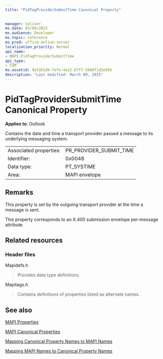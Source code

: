 ```yaml
---
title: "PidTagProviderSubmitTime Canonical Property"
 
 
manager: soliver
ms.date: 03/09/2015
ms.audience: Developer
ms.topic: reference
ms.prod: office-online-server
localization_priority: Normal
api_name:
- MAPI.PidTagProviderSubmitTime
api_type:
- COM
ms.assetid: 9e5161d9-fefe-4a12-b7f7-5600f1d2e95b
description: "Last modified: March 09, 2015"
---
```


# PidTagProviderSubmitTime Canonical Property

  
  
**Applies to**: Outlook 
  
Contains the date and time a transport provider passed a message to its underlying messaging system.
  
|||
|:-----|:-----|
|Associated properties:  <br/> |PR_PROVIDER_SUBMIT_TIME  <br/> |
|Identifier:  <br/> |0x0048  <br/> |
|Data type:  <br/> |PT_SYSTIME  <br/> |
|Area:  <br/> |MAPI envelope  <br/> |
   
## Remarks

This property is set by the outgoing transport provider at the time a message is sent.
  
This property corresponds to an X.400 submission envelope per-message attribute. 
  
## Related resources

### Header files

Mapidefs.h
  
> Provides data type definitions.
    
Mapitags.h
  
> Contains definitions of properties listed as alternate names.
    
## See also



[MAPI Properties](mapi-properties.md)
  
[MAPI Canonical Properties](mapi-canonical-properties.md)
  
[Mapping Canonical Property Names to MAPI Names](mapping-canonical-property-names-to-mapi-names.md)
  
[Mapping MAPI Names to Canonical Property Names](mapping-mapi-names-to-canonical-property-names.md)

